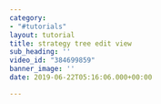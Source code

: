 ```yaml
---
category:
- "#tutorials"
layout: tutorial
title: strategy tree edit view
sub_heading: ''
video_id: "384699859"
banner_image: ''
date: 2019-06-22T05:16:06.000+00:00

---
```

